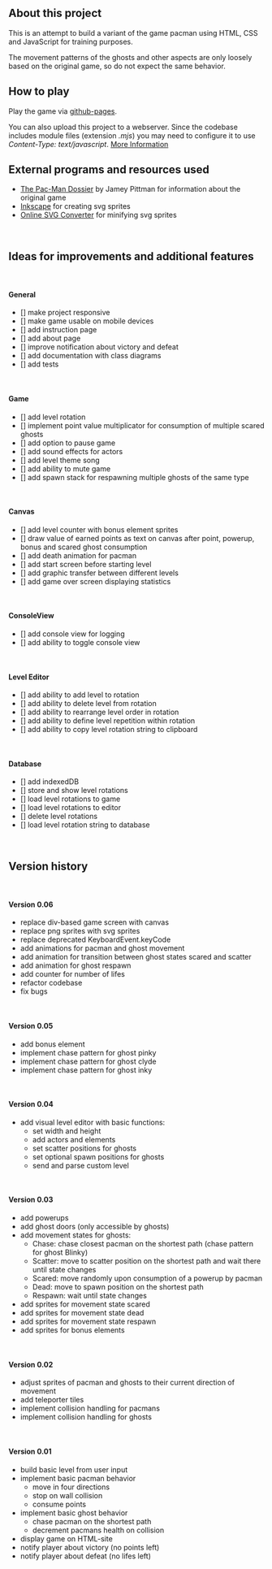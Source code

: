 ## About this project
This is an attempt to build a variant of the game pacman using HTML, CSS and JavaScript for training purposes.
 
The movement patterns of the ghosts and other aspects are only loosely based on the original game, so do not expect the same behavior.
<br>

## How to play
Play the game via [github-pages](https://voss29.github.io/pacman/). 

You can also upload this project to a webserver. Since the codebase includes module files (extension _.mjs_) you may need to configure it to use _Content-Type: text/javascript_. [More Information](https://v8.dev/features/modules#mjs) 
<br>

## External programs and resources used
* [The Pac-Man Dossier](https://pacman.holenet.info/) by Jamey Pittman for information about the original game
* [Inkscape](https://inkscape.org/) for creating svg sprites
* [Online SVG Converter](https://svg-converter.com/minify) for minifying svg sprites
<br>

## Ideas for improvements and additional features
<br>


#### General
- [] make project responsive
- [] make game usable on mobile devices
- [] add instruction page
- [] add about page
- [] improve notification about victory and defeat
- [] add documentation with class diagrams
- [] add tests
<br>


#### Game
- [] add level rotation
- [] implement point value multiplicator for consumption of multiple scared ghosts
- [] add option to pause game
- [] add sound effects for actors
- [] add level theme song
- [] add ability to mute game
- [] add spawn stack for respawning multiple ghosts of the same type
<br>


#### Canvas
- [] add level counter with bonus element sprites
- [] draw value of earned points as text on canvas after point, powerup, bonus and scared ghost consumption
- [] add death animation for pacman
- [] add start screen before starting level
- [] add graphic transfer between different levels
- [] add game over screen displaying statistics
<br>


#### ConsoleView
- [] add console view for logging 
- [] add ability to toggle console view
<br>


#### Level Editor
- [] add ability to add level to rotation
- [] add ability to delete level from rotation
- [] add ability to rearrange level order in rotation
- [] add ability to define level repetition within rotation
- [] add ability to copy level rotation string to clipboard
<br>


#### Database
- [] add indexedDB
- [] store and show level rotations
- [] load level rotations to game
- [] load level rotations to editor
- [] delete level rotations
- [] load level rotation string to database

<br>

## Version history
<br>


#### Version 0.06
* replace div-based game screen with canvas
* replace png sprites with svg sprites
* replace deprecated KeyboardEvent.keyCode
* add animations for pacman and ghost movement
* add animation for transition between ghost states scared and scatter
* add animation for ghost respawn
* add counter for number of lifes
* refactor codebase
* fix bugs
<br>


#### Version 0.05
* add bonus element
* implement chase pattern for ghost pinky
* implement chase pattern for ghost clyde
* implement chase pattern for ghost inky
<br>


#### Version 0.04
* add visual level editor with basic functions:
    * set width and height
    * add actors and elements
    * set scatter positions for ghosts
    * set optional spawn positions for ghosts
    * send and parse custom level
<br>


#### Version 0.03
* add powerups
* add ghost doors (only accessible by ghosts)
* add movement states for ghosts:
  * Chase: chase closest pacman on the shortest path (chase pattern for ghost Blinky)
  * Scatter: move to scatter position on the shortest path and wait there until state changes
  * Scared: move randomly upon consumption of a powerup by pacman
  * Dead: move to spawn position on the shortest path
  * Respawn: wait until state changes
* add sprites for movement state scared
* add sprites for movement state dead
* add sprites for movement state respawn
* add sprites for bonus elements
<br>


#### Version 0.02
* adjust sprites of pacman and ghosts to their current direction of movement
* add teleporter tiles
* implement collision handling for pacmans
* implement collision handling for ghosts
<br>


#### Version 0.01
* build basic level from user input
* implement basic pacman behavior
  * move in four directions
  * stop on wall collision
  * consume points 
* implement basic ghost behavior
  * chase pacman on the shortest path
  * decrement pacmans health on collision
* display game on HTML-site 
* notify player about victory (no points left)
* notify player about defeat (no lifes left)